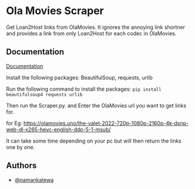 
# Ola Movies Scraper

Get Loan2Host links from OlaMovies. It ignores the annoying link shortner and provides a link from only Loan2Host for each codec in OlaMovies.



## Documentation

[Documentation](https://linktodocumentation)

Install the following packages:
   BeautifulSoup,
   requests,
   urlib

Run the following command to install the packages:
`pip install beautifulsoup4 requests urlib`

Then run the Scraper.py.
and Enter the OlaMovies url you want to get links for.

for Eg: 
https://olamovies.uno/the-valet-2022-720p-1080p-2160p-4k-dsnp-web-dl-x265-hevc-english-ddp-5-1-msub/

It can take some time depending on your pc but will then return the links one by one.
## Authors

- [@namankatewa](https://github.com/NamanKatewa)

